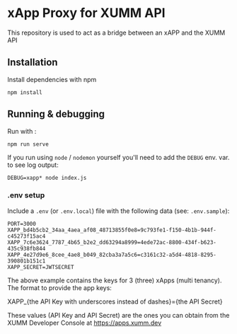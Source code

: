 # xApp Proxy for XUMM API
This repository is used to act as a bridge between an xAPP and the XUMM API

## Installation
Install dependencies with npm

```
npm install
```

## Running & debugging

Run with :
```
npm run serve
```

If you run using `node` / `nodemon` yourself you'll need to add the `DEBUG` env. var.
to see log output:

```
DEBUG=xapp* node index.js
```

### .env setup
Include a `.env` (or `.env.local`) file with the following data (see: `.env.sample`): 
```
PORT=3000
XAPP_bd4b5cb2_34aa_4aea_af08_48713855f0e8=9c793fe1-f150-4b1b-944f-c45273f15ac4
XAPP_7c6e3624_7787_4b65_b2e2_dd63294a8999=4ede72ac-8800-434f-b623-435c938fb844
XAPP_4e27d9e6_8cee_4ae8_b049_82cba3a7a5c6=c3161c32-a5d4-4818-8295-390801b151c1
XAPP_SECRET=JWTSECRET
```

The above example contains the keys for 3 (three) xApps (multi tenancy). The format
to provide the app keys:

XAPP_{the API Key with underscores instead of dashes}={the API Secret}

These values (API Key and API Secret) are the ones you can obtain from the
XUMM Developer Console at https://apps.xumm.dev

